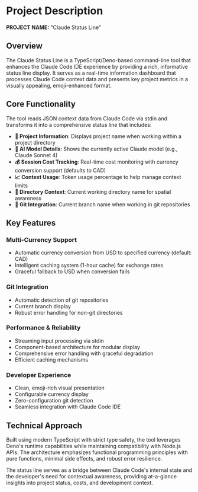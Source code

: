 # Project Description

**PROJECT NAME:** "Claude Status Line"

## Overview

The Claude Status Line is a TypeScript/Deno-based command-line tool that enhances the Claude Code IDE experience by providing a rich, informative status line display. It serves as a real-time information dashboard that processes Claude Code context data and presents key project metrics in a visually appealing, emoji-enhanced format.

## Core Functionality

The tool reads JSON context data from Claude Code via stdin and transforms it into a comprehensive status line that includes:

- **📁 Project Information**: Displays project name when working within a project directory
- **🤖 AI Model Details**: Shows the currently active Claude model (e.g., Claude Sonnet 4)
- **💰 Session Cost Tracking**: Real-time cost monitoring with currency conversion support (defaults to CAD)
- **📈 Context Usage**: Token usage percentage to help manage context limits
- **📂 Directory Context**: Current working directory name for spatial awareness
- **🌿 Git Integration**: Current branch name when working in git repositories

## Key Features

### Multi-Currency Support
- Automatic currency conversion from USD to specified currency (default: CAD)
- Intelligent caching system (1-hour cache) for exchange rates
- Graceful fallback to USD when conversion fails

### Git Integration
- Automatic detection of git repositories
- Current branch display
- Robust error handling for non-git directories

### Performance & Reliability
- Streaming input processing via stdin
- Component-based architecture for modular display
- Comprehensive error handling with graceful degradation
- Efficient caching mechanisms

### Developer Experience
- Clean, emoji-rich visual presentation
- Configurable currency display
- Zero-configuration git detection
- Seamless integration with Claude Code IDE

## Technical Approach

Built using modern TypeScript with strict type safety, the tool leverages Deno's runtime capabilities while maintaining compatibility with Node.js APIs. The architecture emphasizes functional programming principles with pure functions, minimal side effects, and robust error resilience.

The status line serves as a bridge between Claude Code's internal state and the developer's need for contextual awareness, providing at-a-glance insights into project status, costs, and development context.